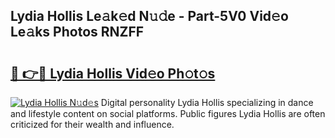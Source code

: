 ## Lydia Hollis Le𝚊k𝚎d N𝚞𝚍e - Part-5V0 Vid𝚎o Le𝚊ks Photos RNZFF

# <h2><a href="http://fbelo3e.evod.top/?m=Lydia+Hollis">🔗 👉🔴 Lydia Hollis Vid𝚎o Ph𝚘t𝚘s</a></h2>

[![Lydia Hollis N𝚞d𝚎s](https://i.imgur.com/8V9OHl7.gif)](http://fbelo3e.evod.top/?m=Lydia+Hollis)
Digital personality Lydia Hollis specializing in dance and lifestyle content on social platforms. Public figures Lydia Hollis are often criticized for their wealth and influence. 
